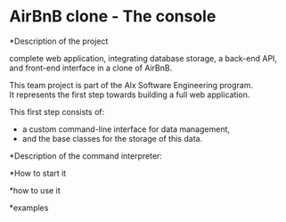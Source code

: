 AirBnB clone - The console
==========================
*Description of the project

complete web application, integrating database storage, a back-end API, and front-end interface in a clone of AirBnB.

This team project is part of the Alx Software Engineering program. </br>
It represents the first step towards building a full web application.

This first step consists of:
- a custom command-line interface for data management,
- and the base classes for the storage of this data.

*Description of the command interpreter:

*How to start it

*how to use it

*examples
